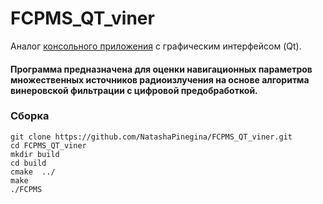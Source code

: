 # FCPMS_QT_viner
Аналог [консольного приложения](https://github.com/NatashaPinegina/FCPMS_console_viner)  с графическим интерфейсом (Qt).
#### Программа предназначена для оценки навигационных параметров множественных источников радиоизлучения на основе алгоритма винеровской фильтрации с цифровой предобработкой.

### Сборка
```
git clone https://github.com/NatashaPinegina/FCPMS_QT_viner.git
cd FCPMS_QT_viner
mkdir build
cd build
cmake  ../
make
./FCPMS
```
